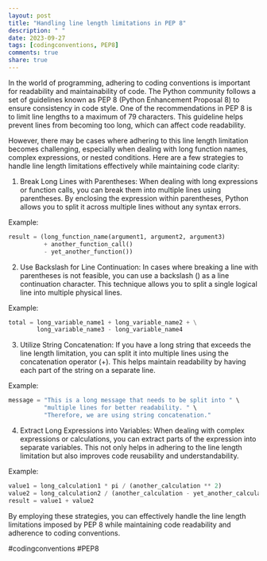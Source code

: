 ```yaml
---
layout: post
title: "Handling line length limitations in PEP 8"
description: " "
date: 2023-09-27
tags: [codingconventions, PEP8]
comments: true
share: true
---
```


In the world of programming, adhering to coding conventions is important for readability and maintainability of code. The Python community follows a set of guidelines known as PEP 8 (Python Enhancement Proposal 8) to ensure consistency in code style. One of the recommendations in PEP 8 is to limit line lengths to a maximum of 79 characters. This guideline helps prevent lines from becoming too long, which can affect code readability.

However, there may be cases where adhering to this line length limitation becomes challenging, especially when dealing with long function names, complex expressions, or nested conditions. Here are a few strategies to handle line length limitations effectively while maintaining code clarity:

1. Break Long Lines with Parentheses:
When dealing with long expressions or function calls, you can break them into multiple lines using parentheses. By enclosing the expression within parentheses, Python allows you to split it across multiple lines without any syntax errors.

Example:
```python
result = (long_function_name(argument1, argument2, argument3)
          + another_function_call()
          - yet_another_function())
```

2. Use Backslash for Line Continuation:
In cases where breaking a line with parentheses is not feasible, you can use a backslash (\) as a line continuation character. This technique allows you to split a single logical line into multiple physical lines.

Example:
```python
total = long_variable_name1 + long_variable_name2 + \
        long_variable_name3 - long_variable_name4
```

3. Utilize String Concatenation:
If you have a long string that exceeds the line length limitation, you can split it into multiple lines using the concatenation operator (+). This helps maintain readability by having each part of the string on a separate line.

Example:
```python
message = "This is a long message that needs to be split into " \
          "multiple lines for better readability. " \
          "Therefore, we are using string concatenation."
```

4. Extract Long Expressions into Variables:
When dealing with complex expressions or calculations, you can extract parts of the expression into separate variables. This not only helps in adhering to the line length limitation but also improves code reusability and understandability.

Example:
```python
value1 = long_calculation1 * pi / (another_calculation ** 2)
value2 = long_calculation2 / (another_calculation - yet_another_calculation)
result = value1 + value2
```

By employing these strategies, you can effectively handle the line length limitations imposed by PEP 8 while maintaining code readability and adherence to coding conventions.

#codingconventions #PEP8